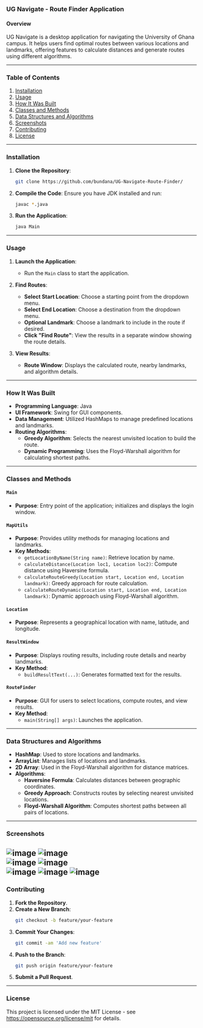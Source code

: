 ### UG Navigate - Route Finder Application

#### Overview



UG Navigate is a desktop application for navigating the University of Ghana campus. It helps users find optimal routes between various locations and landmarks, offering features to calculate distances and generate routes using different algorithms.

---

### Table of Contents

1. [Installation](#installation)
2. [Usage](#usage)
3. [How It Was Built](#how-it-was-built)
4. [Classes and Methods](#classes-and-methods)
5. [Data Structures and Algorithms](#data-structures-and-algorithms)
6. [Screenshots](#screenshots)
7. [Contributing](#contributing)
8. [License](#license)

---

### Installation

1. **Clone the Repository**:
   ```sh
   git clone https://github.com/bundana/UG-Navigate-Route-Finder/
   ```

2. **Compile the Code**:
   Ensure you have JDK installed and run:
   ```sh
   javac *.java
   ```

3. **Run the Application**:
   ```sh
   java Main
   ```

---

### Usage

1. **Launch the Application**:
    - Run the `Main` class to start the application.

2. **Find Routes**:
    - **Select Start Location**: Choose a starting point from the dropdown menu.
    - **Select End Location**: Choose a destination from the dropdown menu.
    - **Optional Landmark**: Choose a landmark to include in the route if desired.
    - **Click "Find Route"**: View the results in a separate window showing the route details.

3. **View Results**:
    - **Route Window**: Displays the calculated route, nearby landmarks, and algorithm details.

---

### How It Was Built

- **Programming Language**: Java
- **UI Framework**: Swing for GUI components.
- **Data Management**: Utilized HashMaps to manage predefined locations and landmarks.
- **Routing Algorithms**:
    - **Greedy Algorithm**: Selects the nearest unvisited location to build the route.
    - **Dynamic Programming**: Uses the Floyd-Warshall algorithm for calculating shortest paths.

---

### Classes and Methods

#### `Main`

- **Purpose**: Entry point of the application; initializes and displays the login window.

#### `MapUtils`

- **Purpose**: Provides utility methods for managing locations and landmarks.
- **Key Methods**:
    - `getLocationByName(String name)`: Retrieve location by name.
    - `calculateDistance(Location loc1, Location loc2)`: Compute distance using Haversine formula.
    - `calculateRouteGreedy(Location start, Location end, Location landmark)`: Greedy approach for route calculation.
    - `calculateRouteDynamic(Location start, Location end, Location landmark)`: Dynamic approach using Floyd-Warshall algorithm.

#### `Location`

- **Purpose**: Represents a geographical location with name, latitude, and longitude.

#### `ResultWindow`

- **Purpose**: Displays routing results, including route details and nearby landmarks.
- **Key Method**:
    - `buildResultText(...)`: Generates formatted text for the results.

#### `RouteFinder`

- **Purpose**: GUI for users to select locations, compute routes, and view results.
- **Key Method**:
    - `main(String[] args)`: Launches the application.

---

### Data Structures and Algorithms

- **HashMap**: Used to store locations and landmarks.
- **ArrayList**: Manages lists of locations and landmarks.
- **2D Array**: Used in the Floyd-Warshall algorithm for distance matrices.
- **Algorithms**:
    - **Haversine Formula**: Calculates distances between geographic coordinates.
    - **Greedy Approach**: Constructs routes by selecting nearest unvisited locations.
    - **Floyd-Warshall Algorithm**: Computes shortest paths between all pairs of locations.

---

### Screenshots
 
![image](<resources/readme/screenshot (1).png>) 
![image](<resources/readme/screenshot (2).png>)  
![image](<resources/readme/screenshot (4).png>) 
![image](<resources/readme/screenshot (5).png>)  
![image](<resources/readme/screenshot (7).png>) 
![image](<resources/readme/screenshot (8).png>) 
![image](<resources/readme/screenshot (9).png>) 
---

### Contributing

1. **Fork the Repository**.
2. **Create a New Branch**:
   ```sh
   git checkout -b feature/your-feature
   ```
3. **Commit Your Changes**:
   ```sh
   git commit -am 'Add new feature'
   ```
4. **Push to the Branch**:
   ```sh
   git push origin feature/your-feature
   ```
5. **Submit a Pull Request**.

---

### License

This project is licensed under the MIT License - see https://opensource.org/license/mit for details.
